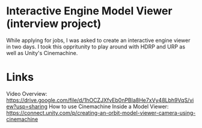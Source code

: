 # Interactive Engine Model Viewer (interview project)
While applying for jobs, I was asked to create an interactive engine viewer in two days. 
I took this oppritunity to play around with HDRP and URP as well as Unity's Cinemachine.

# Links
Video Overview: https://drive.google.com/file/d/1hOCZJXfvEb0nPBla8He7xVy48Lbh9VqS/view?usp=sharing
How to use Cinemachine Inside a Model Viewer: https://connect.unity.com/p/creating-an-orbit-model-viewer-camera-using-cinemachine
